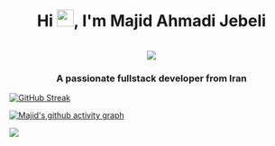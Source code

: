 <h1 align="center">Hi <img src="https://raw.githubusercontent.com/iampavangandhi/iampavangandhi/master/gifs/Hi.gif" width="30px">, I'm Majid Ahmadi Jebeli</h1>
<p align="center"><br/>
  <a href="https://www.linkedin.com/in/majid-ahmadi-dev/">
    <img src="https://img.shields.io/badge/linkedin-majid--ahmadi--dev-blue">
  </a>
</p>

<h3 align="center">A passionate fullstack developer from Iran</h3>

[![GitHub Streak](https://streak-stats.demolab.com?user=majidahmadi&theme=highcontrast)](https://www.linkedin.com/in/majid-ahmadi-dev/)

[![Majid's github activity graph](https://activity-graph.herokuapp.com/graph?username=Majidahmadi&theme=react-dark)](https://www.linkedin.com/in/majid-ahmadi-dev/)

![](https://komarev.com/ghpvc/?username=Majidahmadi&color=blue&style=flat-square&label=PROFILE+VIEWS)
